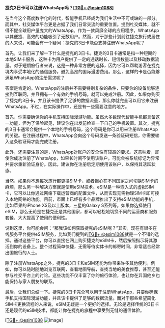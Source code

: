 **捷克3日卡可以注册WhatsApp吗？[[TG💪+ @esim1088](https://t.me/s/esim1088)]**

在当今这个高度数字化的时代，智能手机已经成为我们生活中不可或缺的一部分。而其中，社交媒体平台更是占据了我们日常交流的重要位置。提到社交媒体，就不得不提全球用户量庞大的WhatsApp。作为一款风靡全球的应用程序，WhatsApp以其便捷、高效的功能吸引了无数用户。然而，对于那些计划前往捷克旅行或居住的人来说，可能会有一个疑问：捷克的3日卡能否支持注册WhatsApp呢？

首先，让我们来了解一下什么是捷克的3日卡。捷克的3日卡通常是指一种短期的本地SIM卡服务，这种卡为用户提供了一定的通话时长、短信数量以及移动数据流量。对于短期旅行者来说，这是一种非常方便的选择，因为它可以帮助游客在捷克境内享受本地化的通信服务，避免高昂的国际漫游费用。那么，这样的卡是否能够满足WhatsApp的注册需求呢？

答案是肯定的。WhatsApp的注册并不需要特别复杂的条件，只要你的设备能够连接到互联网，并且拥有一个有效的手机号码，就可以完成注册。因此，如果你购买了捷克的3日卡，并且该卡提供了足够的数据流量，那么你就完全可以用它来注册WhatsApp。不过，在实际操作中，还是有一些需要注意的地方。

首先，你需要确保你的手机支持国际漫游功能。虽然大多数现代智能手机都具备这一功能，但为了保险起见，建议你在出发前检查一下自己的手机设置。其次，捷克的3日卡通常会提供一个本地的手机号码，这个号码是你可以用来注册WhatsApp的关键。在注册过程中，WhatsApp会向这个号码发送一条验证码短信，你需要输入这条验证码才能完成注册。

此外，还需要注意的是，WhatsApp对账户的安全性有较高的要求。这意味着，即使你成功注册了WhatsApp，如果长时间不使用该账户，可能会被系统标记为异常并要求重新验证身份。因此，建议你在注册后定期使用该账户，以保持其活跃状态。

当然，如果你不想每次旅行都更换SIM卡，或者担心在不同国家之间切换SIM卡的麻烦，那么另一种解决方案就是使用eSIM技术。eSIM是一种嵌入式的虚拟SIM卡，它可以让你通过网络下载运营商的配置文件，从而实现无需物理SIM卡即可接入本地网络的功能。目前，市面上已经有多个品牌推出了支持eSIM功能的手机，比如苹果的iPhone XS及以上版本，三星的Galaxy S系列等。如果你选择使用eSIM，那么无论是在捷克还是其他国家，都可以轻松地切换不同的运营商和服务套餐，大大提高了使用的便利性。

说到这里，你可能会问：“那我该如何获取捷克的eSIM呢？”其实，现在有很多在线服务平台提供eSIM服务，比如我们提到的[TG💪+ @esim1088](https://t.me/s/esim1088)就是一个不错的选择。通过这些平台，你可以直接在网上购买捷克的eSIM卡，然后按照指示将其激活到你的设备上。整个过程简单快捷，无需等待实体卡的邮寄时间，非常适合经常出国旅行的人士。

除了注册WhatsApp之外，捷克的3日卡和eSIM还能为你带来许多其他便利。例如，你可以随时随地浏览互联网，查看地图导航，查找当地的美食推荐，甚至还能参与社交平台上的讨论。这些功能不仅丰富了你的旅行体验，也让你在异国他乡也能保持与家人朋友的联系。

最后，让我们总结一下。捷克的3日卡完全可以用于注册WhatsApp，只要你确保手机支持国际漫游功能，并且该卡提供了足够的数据流量。而对于那些希望简化SIM卡更换流程的人来说，eSIM无疑是一个更好的选择。无论是选择传统的3日卡还是现代的eSIM技术，都能让你在捷克的旅程中享受到无缝的通信体验。

[[TG💪+ @esim1088](https://t.me/s/esim1088) ![Image](https://i.postimg.cc/4NQfJmqS/Snipaste-2025-05-13-00-14-12.png)]